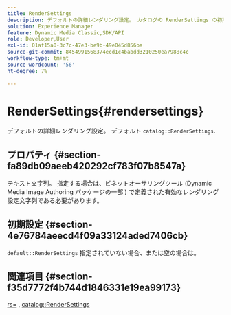 ```yaml
---
title: RenderSettings
description: デフォルトの詳細レンダリング設定。 カタログの RenderSettings の初期設定です。
solution: Experience Manager
feature: Dynamic Media Classic,SDK/API
role: Developer,User
exl-id: 01af15a0-3c7c-47e3-be9b-49e045d856ba
source-git-commit: 8454991568374ecd1c4babdd3210250ea7988c4c
workflow-type: tm+mt
source-wordcount: '56'
ht-degree: 7%

---
```


# RenderSettings{#rendersettings}

デフォルトの詳細レンダリング設定。 デフォルト `catalog::RenderSettings`.

## プロパティ {#section-fa89db09aeeb420292cf783f07b8547a}

テキスト文字列。 指定する場合は、ビネットオーサリングツール (Dynamic Media Image Authoring パッケージの一部 ) で定義された有効なレンダリング設定文字列である必要があります。

## 初期設定 {#section-4e76784aeecd4f09a33124aded7406cb}

`default::RenderSettings` 指定されていない場合、または空の場合は。

## 関連項目 {#section-f35d7772f4b744d1846331e19ea99173}

[rs=](../../../../../ir-api/http-protocol/image-rendering-api-ref/c-ir-http-protocol-ref/c-ir-http-protocol-command-reference/r-ir-rs.md#reference-d20cefaaa6cd4f449d1591c87959b4cf) , [catalog::RenderSettings](../../../../../ir-api/material-cat/image-rendering-api-ref/c-ir-material-catalog/c-ir-attributes-reference/r-ir-rendersettings.md#reference-f3ae5e18095d40b2a8edef957dd82fbd)
